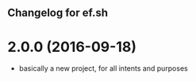 Changelog for ef.sh
-------------------


2.0.0 (2016-09-18)
==================

- basically a new project, for all intents and purposes

